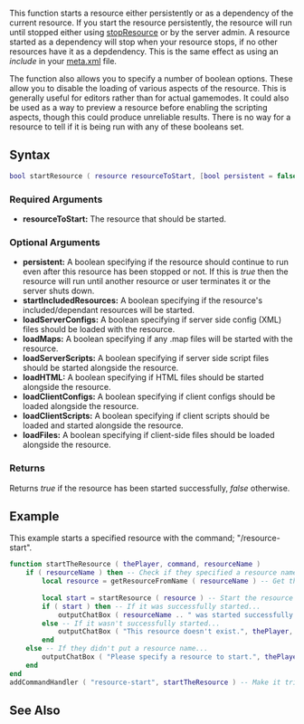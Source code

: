 This function starts a resource either persistently or as a dependency of the current resource. If you start the resource persistently, the resource will run until stopped either using [stopResource](/docs/stopResource.md "wikilink") or by the server admin. A resource started as a dependency will stop when your resource stops, if no other resources have it as a depdendency. This is the same effect as using an *include* in your [meta.xml](/meta.xml.md "wikilink") file.

The function also allows you to specify a number of boolean options. These allow you to disable the loading of various aspects of the resource. This is generally useful for editors rather than for actual gamemodes. It could also be used as a way to preview a resource before enabling the scripting aspects, though this could produce unreliable results. There is no way for a resource to tell if it is being run with any of these booleans set.

Syntax
------

``` lua
bool startResource ( resource resourceToStart, [bool persistent = false, bool startIncludedResources = true, bool loadServerConfigs = true, bool loadMaps = true, bool loadServerScripts = true, bool loadHTML = true, bool loadClientConfigs = true, bool loadClientScripts = true, bool loadFiles = true] )
```

### Required Arguments

-   **resourceToStart:** The resource that should be started.

### Optional Arguments

-   **persistent:** A boolean specifying if the resource should continue to run even after this resource has been stopped or not. If this is *true* then the resource will run until another resource or user terminates it or the server shuts down.
-   **startIncludedResources:** A boolean specifying if the resource's included/dependant resources will be started.
-   **loadServerConfigs:** A boolean specifying if server side config (XML) files should be loaded with the resource.
-   **loadMaps:** A boolean specifying if any .map files will be started with the resource.
-   **loadServerScripts:** A boolean specifying if server side script files should be started alongside the resource.
-   **loadHTML:** A boolean specifying if HTML files should be started alongside the resource.
-   **loadClientConfigs:** A boolean specifying if client configs should be loaded alongside the resource.
-   **loadClientScripts:** A boolean specifying if client scripts should be loaded and started alongside the resource.
-   **loadFiles:** A boolean specifying if client-side files should be loaded alongside the resource.

### Returns

Returns *true* if the resource has been started successfully, *false* otherwise.

Example
-------

This example starts a specified resource with the command; "/resource-start".

``` lua
function startTheResource ( thePlayer, command, resourceName )
    if ( resourceName ) then -- Check if they specified a resource name
        local resource = getResourceFromName ( resourceName ) -- Get the resource
        
        local start = startResource ( resource ) -- Start the resource
        if ( start ) then -- If it was successfully started...
            outputChatBox ( resourceName .. " was started successfully.", thePlayer, 255, 0, 0 )
        else -- If it wasn't successfully started...
            outputChatBox ( "This resource doesn't exist.", thePlayer, 255, 0, 0 )
        end
    else -- If they didn't put a resource name...
        outputChatBox ( "Please specify a resource to start.", thePlayer, 255, 0, 0 )
    end
end
addCommandHandler ( "resource-start", startTheResource ) -- Make it trigger when somebody types "/resource-start"
```

See Also
--------
